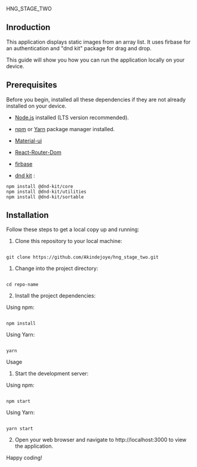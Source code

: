 HNG_STAGE_TWO

## Inroduction

This application displays static images from an array list. It uses firbase for an authentication and "dnd kit" package for drag and drop.

This guide will show you how you can run the application locally on your device.

## Prerequisites

Before you begin, installed all these dependencies if they are not already installed on your device.

- [Node.js](https://nodejs.org/) installed (LTS version recommended).

- [npm](https://www.npmjs.com/) or [Yarn](https://yarnpkg.com/) package manager installed.

- [Material-ui](https://mui.com/material-ui/getting-started/installation/)

- [React-Router-Dom](https://www.npmjs.com/package/react-router-dom)

- [firbase](https://www.npmjs.com/package/firebase)

- [dnd kit](https://dndkit.com/) :

```shell
npm install @dnd-kit/core
npm install @dnd-kit/utilities
npm install @dnd-kit/sortable
```

## Installation

Follow these steps to get a local copy up and running:

1. Clone this repository to your local machine:

```shell

git clone https://github.com/Akindejoye/hng_stage_two.git

```

1. Change into the project directory:

```shell

cd repo-name

```

2. Install the project dependencies:

Using npm:

```shell

npm install

```

Using Yarn:

```shell

yarn

```

Usage

1.  Start the development server:

Using npm:

```shell

npm start

```

Using Yarn:

```shell

yarn start

```

2. Open your web browser and navigate to http://localhost:3000 to view the application.

Happy coding!
